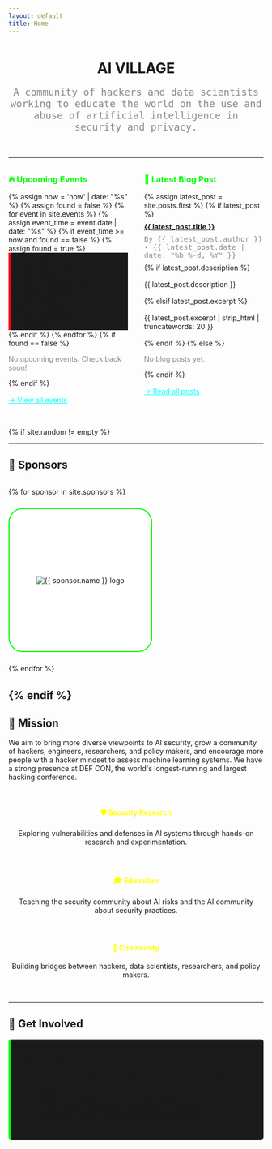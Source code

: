 ```yaml
---
layout: default
title: Home
---
```


<div style="text-align: center; margin: 3rem 0;">
  <h1 class="glitch cursor" data-text="AI VILLAGE">AI VILLAGE</h1>
  <p style="font-size: 1.2rem; color: #888; font-family: 'JetBrains Mono', monospace;">
    A community of hackers and data scientists working to educate the world on the use and abuse of artificial intelligence in security and privacy.
  </p>
</div>

---

<div style="display: grid; grid-template-columns: 1fr 1fr; gap: 2rem; margin: 2rem 0;">
  <style>
    @media (max-width: 768px) {
      div[style*="grid-template-columns: 1fr 1fr"] {
        grid-template-columns: 1fr !important;
      }
    }
  </style>
  
  <div class="card">
    <h3 style="color: #00ff00; margin-top: 0;">🔥 Upcoming Events</h3>
    {% assign now = 'now' | date: "%s" %}
    {% assign found = false %}
    {% for event in site.events %}
      {% assign event_time = event.date | date: "%s" %}
      {% if event_time >= now and found == false %}
        {% assign found = true %}
        <div class="event-item" style="background: #1a1a1a; border-left: 4px solid #ff0000;">
          <div class="event-date">
            <div class="event-month">{{ event.date | date: "%b" }}</div>
            <div class="event-day">{{ event.date | date: "%d" }}</div>
          </div>
          <div class="event-content">
            <h4 style="margin: 0;">
              <a href="{{ event.url | relative_url }}">{{ event.title }}</a>
            </h4>
            {% if event.location %}
              <div class="event-location">📍 {{ event.location }}</div>
            {% endif %}
            {% if event.description %}
              <div class="event-description">{{ event.description }}</div>
            {% endif %}
          </div>
        </div>
      {% endif %}
    {% endfor %}
    {% if found == false %}
      <p style="color: #888;">No upcoming events. Check back soon!</p>
    {% endif %}
    <p style="margin-top: 1rem;">
      <a href="{{ '/events/' | relative_url }}" style="color: #00ffff;">→ View all events</a>
    </p>
  </div>

  <div class="card">
    <h3 style="color: #00ff00; margin-top: 0;">📝 Latest Blog Post</h3>
    {% assign latest_post = site.posts.first %}
    {% if latest_post %}
      <h4 style="margin: 0.5rem 0;">
        <a href="{{ latest_post.url }}">{{ latest_post.title }}</a>
      </h4>
      <div style="color: #888; font-size: 0.9rem; font-family: 'JetBrains Mono', monospace; margin: 0.5rem 0;">
        By {{ latest_post.author }} • {{ latest_post.date | date: "%b %-d, %Y" }}
      </div>
      {% if latest_post.description %}
        <div style="margin: 1rem 0;">{{ latest_post.description }}</div>
      {% elsif latest_post.excerpt %}
        <div style="margin: 1rem 0;">{{ latest_post.excerpt | strip_html | truncatewords: 20 }}</div>
      {% endif %}
    {% else %}
      <p style="color: #888;">No blog posts yet.</p>
    {% endif %}
    <p style="margin-top: 1rem;">
      <a href="{{ '/blog/' | relative_url }}" style="color: #00ffff;">→ Read all posts</a>
    </p>
  </div>

</div>

{% if site.random != empty %} 

---

## 🎯 Sponsors

<div style="display: grid; grid-template-columns: repeat(auto-fit, minmax(250px, 1fr)); gap: 1.5rem; margin: 2rem 0;">
  {% for sponsor in site.sponsors %}
  <div class="card" style="align-items: center;">
      <div style="width: 240px; height: 240px; border-radius: 10%; background: #fff; display: flex; align-items: center; justify-content:   center; border: 2px solid #00ff00; padding: 20px;">
        <img 
            src="{{ '/assets/images/logos/' | append: sponsor.logo | relative_url }}" 
            alt="{{ sponsor.name }} logo">
      </div>
  </div>
  {% endfor %}

</div>

{% endif %}
---

## 🎯 Mission

We aim to bring more diverse viewpoints to AI security, grow a community of hackers, engineers, researchers, and policy makers, and encourage more people with a hacker mindset to assess machine learning systems. We have a strong presence at DEF CON, the world's longest-running and largest hacking conference.

<div style="display: grid; grid-template-columns: repeat(auto-fit, minmax(250px, 1fr)); gap: 1.5rem; margin: 2rem 0;">
  
  <div class="card" style="text-align: center;">
    <h4 style="color: #ffff00;">🛡️ Security Research</h4>
    <p>Exploring vulnerabilities and defenses in AI systems through hands-on research and experimentation.</p>
  </div>
  
  <div class="card" style="text-align: center;">
    <h4 style="color: #ffff00;">🎓 Education</h4>
    <p>Teaching the security community about AI risks and the AI community about security practices.</p>
  </div>
  
  <div class="card" style="text-align: center;">
    <h4 style="color: #ffff00;">🤝 Community</h4>
    <p>Building bridges between hackers, data scientists, researchers, and policy makers.</p>
  </div>

</div>

---

## 🚀 Get Involved

<div style="background: #1a1a1a; padding: 1.5rem; border-radius: 5px; border-left: 4px solid #00ff00;">
  <p><strong>Want to join our community?</strong></p>
  <ul>
    <li>💬 <a href="https://discord.com/invite/GX5fhfT">Join our Discord</a> - Chat with fellow researchers and stay updated</li>
    <li>🎪 <a href="{{ '/events/' | relative_url }}">Attend our events</a> - DEF CON, workshops, and more</li>
    <li>✍️ <a href="https://github.com/aivillage/aiv_website">Contribute</a> - Share your research and insights</li>
    <li>🙋 <a href="https://forms.gle/vCrz3zpR8xHCsTtJ8">Volunteer</a> - Help organize events and activities</li>
  </ul>
</div>
